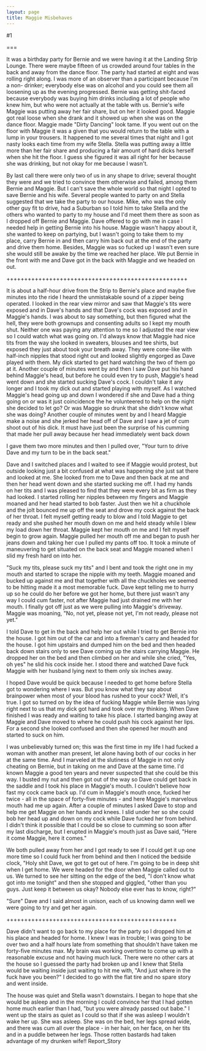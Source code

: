 ```yaml
---
layout: page
title: Maggie Misbehaves
---
```

#1 

===

It was a birthday party for Bernie and we were having it at the Landing Strip Lounge. There were maybe fifteen of us crowded around four tables in the back and away from the dance floor. The party had started at eight and was rolling right along. I was more of an observer than a participant because I'm a non- drinker; everybody else was on alcohol and you could see them all loosening up as the evening progressed. Bernie was getting shit-faced because everybody was buying him drinks including a lot of people who knew him, but who were not actually at the table with us. Bernie's wife Maggie was putting away her fair share, but on her it looked good. Maggie got real loose when she drank and it showed up when she was on the dance floor. Maggie made "Dirty Dancing" look tame. If you went out on the floor with Maggie it was a given that you would return to the table with a lump in your trousers. It happened to me several times that night and I got nasty looks each time from my wife Stella. Stella was putting away a little more than her fair share and producing a fair amount of hard dicks herself when she hit the floor. I guess she figured it was all right for her because she was drinking, but not okay for me because I wasn't. 

By last call there were only two of us in any shape to drive; several thought they were and we tried to convince them otherwise and failed, among them Bernie and Maggie. But I can't save the whole world so that night I opted to save Bernie and his wife. Several people wanted to party on and Stella suggested that we take the party to our house. Mike, who was the only other guy fit to drive, had a Suburban so I told him to take Stella and the others who wanted to party to my house and I'd meet them there as soon as I dropped off Bernie and Maggie. Dave offered to go with me in case I needed help in getting Bernie into his house. Maggie wasn't happy about it, she wanted to keep on partying, but I wasn't going to take them to my place, carry Bernie in and then carry him back out at the end of the party and drive them home. Besides, Maggie was so fucked up I wasn't even sure she would still be awake by the time we reached her place. We put Bernie in the front with me and Dave got in the back with Maggie and we headed on out. 

+++++++++++++++++++++++++++++++++++++++++++++++++++ 

It is about a half-hour drive from the Strip to Bernie's place and maybe five minutes into the ride I heard the unmistakable sound of a zipper being operated. I looked in the rear view mirror and saw that Maggie's tits were exposed and in Dave's hands and that Dave's cock was exposed and in Maggie's hands. I was about to say something, but then figured what the hell, they were both grownups and consenting adults so I kept my mouth shut. Neither one was paying any attention to me so I adjusted the rear view so I could watch what was going on. I'd always know that Maggie had nice tits from the way she looked in sweaters, blouses and tee shirts, but exposed they just about took your breath away. They were cone-like with half-inch nipples that stood right out and looked slightly engorged as Dave played with them. My dick started to get hard watching the two of them go at it. Another couple of minutes went by and then I saw Dave put his hand behind Maggie's head, but before he could even try to push, Maggie's head went down and she started sucking Dave's cock. I couldn't take it any longer and I took my dick out and started playing with myself. As I watched Maggie's head going up and down I wondered if she and Dave had a thing going on or was it just coincidence the he volunteered to help on the night she decided to let go? Or was Maggie so drunk that she didn't know what she was doing? Another couple of minutes went by and I heard Maggie make a noise and she jerked her head off of Dave and I saw a jet of cum shoot out of his dick. It must have just been the surprise of his cumming that made her pull away because her head immediately went back down 

I gave them two more minutes and then I pulled over, "Your turn to drive Dave and my turn to be in the back seat." 

Dave and I switched places and I waited to see if Maggie would protest, but outside looking just a bit confused at what was happening she just sat there and looked at me. She looked from me to Dave and then back at me and then her head went down and she started sucking me off. I had my hands on her tits and I was pleased to find that they were every bit as firm as they had looked. I started rolling her nipples between my fingers and Maggie moaned and her head started to bob faster. Just then we hit a chuckhole and the jolt bounced me up off the seat and drove my cock against the back of her throat. I felt myself getting ready to blow and I told Maggie to get ready and she pushed her mouth down on me and held steady while I blew my load down her throat. Maggie kept her mouth on me and I felt myself begin to grow again. Maggie pulled her mouth off me and began to push her jeans down and taking her cue I pulled my pants off too. It took a minute of maneuvering to get situated on the back seat and Maggie moaned when I slid my fresh hard on into her. 

"Suck my tits, please suck my tits" and I bent and took the right one in my mouth and started to scrape the nipple with my teeth. Maggie moaned and bucked up against me and that together with all the chuckholes we seemed to be hitting made it a most memorable fuck. Dave kept telling me to hurry up so he could do her before we got her home, but there just wasn't any way I could cum faster, not after Maggie had just drained me with her mouth. I finally got off just as we were pulling into Maggie's driveway. Maggie was moaning, "No, not yet, please not yet, I'm not ready, please not yet." 

I told Dave to get in the back and help her out while I tried to get Bernie into the house. I got him out of the car and into a fireman's carry and headed for the house. I got him upstairs and dumped him on the bed and then headed back down stairs only to see Dave coming up the stairs carrying Maggie. He dropped her on the bed and then climbed on her and while she cried, "Yes, oh yes" he slid his cock inside her. I stood there and watched Dave fuck Maggie with her husband lying next to them only six inches away. 

I hoped Dave would be quick because I needed to get home before Stella got to wondering where I was. But you know what they say about brainpower when most of your blood has rushed to your cock? Well, it's true. I got so turned on by the idea of fucking Maggie while Bernie was lying right next to us that my dick got hard and took over my thinking. When Dave finished I was ready and waiting to take his place. I started banging away at Maggie and Dave moved to where he could push his cock against her lips. For a second she looked confused and then she opened her mouth and started to suck on him. 

I was unbelievably turned on; this was the first time in my life I had fucked a woman with another man present, let alone having both of our cocks in her at the same time. And I marveled at the slutiness of Maggie in not only cheating on Bernie, but in taking on me and Dave at the same time. I'd known Maggie a good ten years and never suspected that she could be this way. I busted my nut and then got out of the way so Dave could get back in the saddle and I took his place in Maggie's mouth. I couldn't believe how fast my cock came back up. I'd cum in Maggie's mouth once, fucked her twice - all in the space of forty-five minutes - and here Maggie's marvelous mouth had me up again. After a couple of minutes I asked Dave to stop and help me get Maggie on her hands and knees. I slid under her so she could bob her head up and down on my cock while Dave fucked her from behind. I didn't think it possible that I could be so close to cumming so soon after my last discharge, but I erupted in Maggie's mouth just as Dave said, "Here it come Maggie, here it comes." 

We both pulled away from her and I got ready to see if I could get it up one more time so I could fuck her from behind and then I noticed the bedside clock, "Holy shit Dave, we got to get out of here. I'm going to be in deep shit when I get home. We were headed for the door when Maggie called out to us. We turned to see her sitting on the edge of the bed, "I don't know what got into me tonight" and then she stopped and giggled, "other than you guys. Just keep it between us okay? Nobody else ever has to know, right?" 

"Sure" Dave and I said almost in unison, each of us knowing damn well we were going to try and get her again. 

++++++++++++++++++++++++++++++++++++++++++++++++ 

Dave didn't want to go back to my place for the party so I dropped him at his place and headed for home. I knew I was in trouble; I was going to be over two and a half hours late from something that shouldn't have taken me forty-five minutes max. My brain was working overtime to come up with a reasonable excuse and not having much luck. There were no other cars at the house so I guessed the party had broken up and I knew that Stella would be waiting inside just waiting to hit me with, "And just where in the fuck have you been?" I decided to go with the flat tire and no spare story and went inside. 

The house was quiet and Stella wasn't downstairs. I began to hope that she would be asleep and in the morning I could convince her that I had gotten home much earlier than I had, "but you were already passed out babe." I went up the stairs as quiet as I could so that if she was asleep I wouldn't wake her up. She was asleep. She was on the bed, her legs spread wide, and there was cum all over the place - in her hair, on her face, on her tits and in a puddle between her legs. Those rotten bastards had taken advantage of my drunken wife!! Report_Story 
